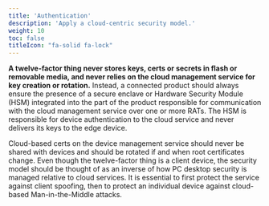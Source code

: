 ```yaml
---
title: 'Authentication'
description: 'Apply a cloud-centric security model.'
weight: 10
toc: false
titleIcon: "fa-solid fa-lock"
---
```


**A twelve-factor thing never stores keys, certs or secrets in flash or removable media, and never relies on the cloud management service for key creation or rotation.** Instead, a connected product should always ensure the presence of a secure enclave or Hardware Security Module (HSM) integrated into the part of the product responsible for communication with the cloud management service over one or more RATs. The HSM is responsible for device authentication to the cloud service and never delivers its keys to the edge device.

Cloud-based certs on the device management service should never be shared with devices and should be rotated if and when root certificates change. Even though the twelve-factor thing is a client device, the security model should be thought of as an inverse of how PC desktop security is managed relative to cloud services. It is essential to first protect the service against client spoofing, then to protect an individual device against cloud-based Man-in-the-Middle attacks.
